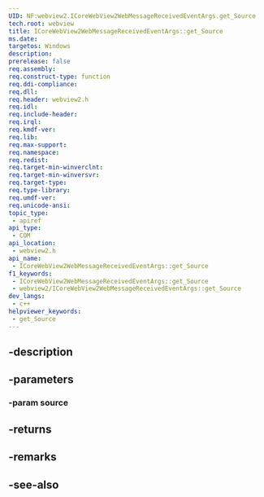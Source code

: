 ```yaml
---
UID: NF:webview2.ICoreWebView2WebMessageReceivedEventArgs.get_Source
tech.root: webview
title: ICoreWebView2WebMessageReceivedEventArgs::get_Source
ms.date: 
targetos: Windows
description: 
prerelease: false
req.assembly: 
req.construct-type: function
req.ddi-compliance: 
req.dll: 
req.header: webview2.h
req.idl: 
req.include-header: 
req.irql: 
req.kmdf-ver: 
req.lib: 
req.max-support: 
req.namespace: 
req.redist: 
req.target-min-winverclnt: 
req.target-min-winversvr: 
req.target-type: 
req.type-library: 
req.umdf-ver: 
req.unicode-ansi: 
topic_type:
 - apiref
api_type:
 - COM
api_location:
 - webview2.h
api_name:
 - ICoreWebView2WebMessageReceivedEventArgs::get_Source
f1_keywords:
 - ICoreWebView2WebMessageReceivedEventArgs::get_Source
 - webview2/ICoreWebView2WebMessageReceivedEventArgs::get_Source
dev_langs:
 - c++
helpviewer_keywords:
 - get_Source
---
```


## -description

## -parameters

### -param source

## -returns

## -remarks

## -see-also

